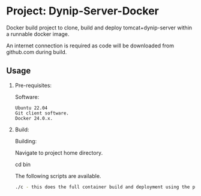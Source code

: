 # Project: Dynip-Server-Docker

Docker build project to clone, build and deploy tomcat+dynip-server within a runnable docker image.

An internet connection is required as code will be downloaded from github.com during build. 

## Usage

1. Pre-requisites:

    Software:
      
    ```text
    Ubuntu 22.04
    Git client software.
    Docker 24.0.x.
    ```
    
2. Build:

    Building:
    
    Navigate to project home directory.

    cd bin
    
    The following scripts are available.
    
    ```bash
    ./c - this does the full container build and deployment using the project's Dockerfile
    ```
    